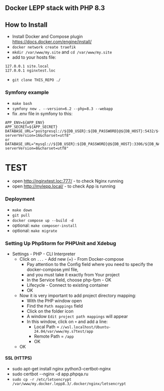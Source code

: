 ## Docker LEPP stack with PHP 8.3

## How to Install

- Install Docker and Compose plugin https://docs.docker.com/engine/install/
- `docker network create traefik`
- `mkdir /var/www/my.site` and `cd /var/www/my.site`
- add to your hosts file:
```
127.0.0.1 site.local
127.0.0.1 nginxtest.loc
```

- `git clone THIS_REPO ./`

### Symfony example
- `make bash`
- `symfony new . --version=6.2 --php=8.3 --webapp`
- fix .env file in symfony to this:
```
APP_ENV=${APP_ENV}
APP_SECRET=${APP_SECRET}
DATABASE_URL="postgresql://${DB_USER}:${DB_PASSWORD}@${DB_HOST}:5432/${DB_NAME}?serverVersion=16&charset=utf8"
or
DATABASE_URL="mysql://${DB_USER}:${DB_PASSWORD}@${DB_HOST}:3306/${DB_NAME}?serverVersion=8&charset=utf8"
```


# TEST
- open http://nginxtest.loc:777/ - to check Nginx running
- open http://mylepp.local/ - to check App is running



### Deployment
- `make down`
- `git pull`
- `docker compose up --build -d`
- optional: `make composer-install`
- optional: `make migrate`


### Setting Up PhpStorm for PHPUnit and Xdebug

- Settings - PHP - CLI Interpreter
    - Click on `...` - Add new (+) - From Docker-compose
        - Pay attention to the Config field where you need to specify the docker-compose.yml file,
        - and you must take it exactly from Your project
        - In the Service field, choose php-fpm - OK
      - Lifecycle - Connect to existing container
      - OK
  - Now it is very important to add project directory mapping:
      - With the PHP window open
      - Find the `Path mappings` field
      - Click on the folder icon
      - A window `Edit project path mappings` will appear
      - In this window, click on `+` and add a line:
          - Local Path = `//wsl.localhost/Ubuntu-24.04/var/www/my.s7test/app`
          - Remote Path = `/app`
          - OK
  - OK


#### SSL (HTTPS)
- sudo apt-get install nginx python3-certbot-nginx
- sudo certbot --nginx -d app.phpqa.ru
- `sudo cp -r /etc/letsencrypt /var/www/my.docker.lepp8.3/.docker/nginx/letsencrypt`
